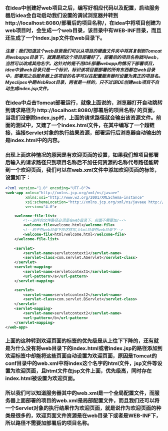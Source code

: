 ### 在idea中创建好web项目之后，编写好相应代码以及配置，启动服务器后idea会自动启动我们设置的调试浏览器并转到http://localhost:8080/部署后的项目名称/，在idea中将项目创建为web项目时，会生成一个web目录，该目录中有WEB-INF目录，而且还生成了一个index.jsp文件在web目录下。

##### 注意：我们知道这个web目录我们可以从项目的硬盘文件夹中将其复制到Tomcat的webapps目录下，就算是把这个项目部署好了，部署后的项目名称就叫web，当然可以改成其他名字。这针对的是不用IDE部署webapp的情况下部署项目，idea中该web目录只是一个标识，标识该项目要部署的所有东西都在web目录中，部署完之后服务器上该项目的名字可以在配置服务器时设置为真正的项目名。Myeclipes中是WebRoot目录，两者是一样的，只不过该IDE创建web项目不自动生成index.jsp文件。

### 在idea中点击Tomcat部署运行，就像上面说的，浏览器打开自动跳转到请求路径为    http://localhost:8080/部署后的项目名称/    的页面，当我们没删除index.jsp时，上面的请求路径就会输出该资源文件。前面的测试中，又建了一个index.html文件，在其中编写了一个超链接，连接Servlet对象的执行结果资源，部署运行后浏览器自动输出的是index.html中的内容。

### 出现上面这种情况的原因是有欢迎页面的设置，如果我们想项目部署后输入的请求路径只到项目名称后不加任何资源的名称代号路径能转到一个欢迎页面，我们可以在web.xml文件中添加欢迎页面的标签，设置如下：

```xml
<?xml version="1.0" encoding="UTF-8"?>
<web-app xmlns="http://xmlns.jcp.org/xml/ns/javaee"
         xmlns:xsi="http://www.w3.org/2001/XMLSchema-instance"
         xsi:schemaLocation="http://xmlns.jcp.org/xml/ns/javaee http://xmlns.jcp.org/xml/ns/javaee/web-app_4_0.xsd"
         version="4.0">

    <welcome-file-list>
        <!--这样的文件路径必须是在web目录下，前面不需要加/-->
    	<welcome-file>welcome.html</welcome-file>
        <!--若不在web目录下应这样写,html目录在web目录下-->
        <welcome-file>html/welcome.html</welcome-file>
    </welcome-file-list>
    
    <servlet>
        <servlet-name>servletcontext1</servlet-name>
        <servlet-class>com.servlet.AServlet</servlet-class>
    </servlet>
    <servlet-mapping>
        <servlet-name>servletcontext1</servlet-name>
        <url-pattern>/a</url-pattern>
    </servlet-mapping>

    <servlet>
        <servlet-name>servletcontext2</servlet-name>
        <servlet-class>com.servlet.BServlet</servlet-class>
    </servlet>
    <servlet-mapping>
        <servlet-name>servletcontext2</servlet-name>
        <url-pattern>/b</url-pattern>
    </servlet-mapping>
</web-app>
```

### 上面的这种转到欢迎页面的标签的优先级是从上往下下降的，还有就是为什么没有将web目录下的index.html或者index.jsp的路径添加到欢迎标签中却能将这些页面自动设置为欢迎页面，原因是Tomcat的conf目录中的web.xml中将index这个名字的html文件，jsp文件等设置为欢迎页面，且html文件在jsp文件上面，优先级高，同时存在index.html被设置为欢迎页面。

### 所以我们可以知道服务器其中的web.xml是一个全局配置文件，而服务器上面部署的项目的web.xml是局部配置文件，而且我们还可以将一个Servlet对象的执行结果作为欢迎页面，就是说作为欢迎页面的种类是很多的，欢迎页面文件资源是在web目录下或者是WEB-INF下，所以路径不需要加部署后的项目名称。